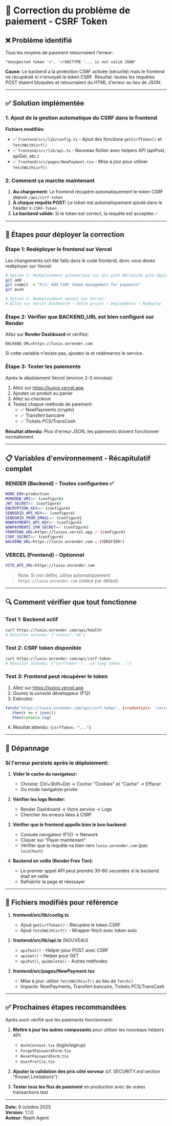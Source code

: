 # 🔧 Correction du problème de paiement - CSRF Token

## ❌ Problème identifié

Tous les moyens de paiement retournaient l'erreur:
```
"Unexpected token '<', '<!DOCTYPE '... is not valid JSON"
```

**Cause:** Le backend a la protection CSRF activée (sécurité) mais le frontend ne récupérait ni n'envoyait le token CSRF. Résultat: toutes les requêtes POST étaient bloquées et retournaient du HTML d'erreur au lieu de JSON.

---

## ✅ Solution implémentée

### 1. Ajout de la gestion automatique du CSRF dans le frontend

**Fichiers modifiés:**
- ✅ `frontend/src/lib/config.ts` - Ajout des fonctions `getCsrfToken()` et `fetchWithCsrf()`
- ✅ `frontend/src/lib/api.ts` - Nouveau fichier avec helpers API (apiPost, apiGet, etc.)
- ✅ `frontend/src/pages/NewPayment.tsx` - Mise à jour pour utiliser `fetchWithCsrf()`

### 2. Comment ça marche maintenant

1. **Au chargement:** Le frontend récupère automatiquement le token CSRF depuis `/api/csrf-token`
2. **À chaque requête POST:** Le token est automatiquement ajouté dans le header `X-CSRF-Token`
3. **Le backend valide:** Si le token est correct, la requête est acceptée ✅

---

## 🚀 Étapes pour déployer la correction

### **Étape 1: Redéployer le frontend sur Vercel**

Les changements ont été faits dans le code frontend, donc vous devez redéployer sur Vercel:

```bash
# Option 1: Redéploiement automatique (si Git push déclenche auto-deploy)
git add .
git commit -m "Fix: Add CSRF token management for payments"
git push

# Option 2: Redéploiement manuel sur Vercel
# Allez sur Vercel Dashboard → Votre projet → Deployments → Redeploy
```

### **Étape 2: Vérifier que BACKEND_URL est bien configuré sur Render**

Allez sur **Render Dashboard** et vérifiez:
```
BACKEND_URL=https://luxio.onrender.com
```

Si cette variable n'existe pas, ajoutez-la et redémarrez le service.

### **Étape 3: Tester les paiements**

Après le déploiement Vercel (environ 2-3 minutes):

1. Allez sur https://luxios.vercel.app
2. Ajoutez un produit au panier
3. Allez au checkout
4. Testez chaque méthode de paiement:
   - ✅ NowPayments (crypto)
   - ✅ Transfert bancaire
   - ✅ Tickets PCS/TransCash

**Résultat attendu:** Plus d'erreur JSON, les paiements doivent fonctionner normalement.

---

## 📋 Variables d'environnement - Récapitulatif complet

### **RENDER (Backend)** - Toutes configurées ✅
```bash
NODE_ENV=production
MONGODB_URI=✅ (configuré)
JWT_SECRET=✅ (configuré)
ENCRYPTION_KEY=✅ (configuré)
SENDGRID_API_KEY=✅ (configuré)
SENDGRID_FROM_EMAIL=✅ (configuré)
NOWPAYMENTS_API_KEY=✅ (configuré)
NOWPAYMENTS_IPN_SECRET=✅ (configuré)
FRONTEND_URL=https://luxios.vercel.app ✅ (configuré)
CSRF_SECRET=✅ (configuré)
BACKEND_URL=https://luxio.onrender.com ⚠️ (VÉRIFIER!)
```

### **VERCEL (Frontend)** - Optionnel
```bash
VITE_API_URL=https://luxio.onrender.com
```
> Note: Si non défini, utilise automatiquement `https://luxio.onrender.com` (valeur par défaut)

---

## 🔍 Comment vérifier que tout fonctionne

### Test 1: Backend actif
```bash
curl https://luxio.onrender.com/api/health
# Résultat attendu: {"status":"ok"}
```

### Test 2: CSRF token disponible
```bash
curl https://luxio.onrender.com/api/csrf-token
# Résultat attendu: {"csrfToken":"...un long token..."}
```

### Test 3: Frontend peut récupérer le token
1. Allez sur https://luxios.vercel.app
2. Ouvrez la console développeur (F12)
3. Exécutez:
```javascript
fetch('https://luxio.onrender.com/api/csrf-token', {credentials: 'include'})
  .then(r => r.json())
  .then(console.log)
```
4. Résultat attendu: `{csrfToken: "..."}`

---

## 🐛 Dépannage

### Si l'erreur persiste après le déploiement:

1. **Vider le cache du navigateur:**
   - Chrome: Ctrl+Shift+Del → Cocher "Cookies" et "Cache" → Effacer
   - Ou mode navigation privée

2. **Vérifier les logs Render:**
   - Render Dashboard → Votre service → Logs
   - Chercher les erreurs liées à CSRF

3. **Vérifier que le frontend appelle bien le bon backend:**
   - Console navigateur (F12) → Network
   - Cliquer sur "Payer maintenant"
   - Vérifier que la requête va bien vers `luxio.onrender.com` (pas `localhost`)

4. **Backend en veille (Render Free Tier):**
   - Le premier appel API peut prendre 30-60 secondes si le backend était en veille
   - Rafraîchir la page et réessayer

---

## 📝 Fichiers modifiés pour référence

1. **frontend/src/lib/config.ts**
   - Ajout `getCsrfToken()` - Récupère le token CSRF
   - Ajout `fetchWithCsrf()` - Wrapper fetch avec token auto

2. **frontend/src/lib/api.ts** (NOUVEAU)
   - `apiPost()` - Helper pour POST avec CSRF
   - `apiGet()` - Helper pour GET
   - `apiPut()`, `apiDelete()` - Autres méthodes

3. **frontend/src/pages/NewPayment.tsx**
   - Mise à jour: utilise `fetchWithCsrf()` au lieu de `fetch()`
   - Impacte: NowPayments, Transfert bancaire, Tickets PCS/TransCash

---

## ✅ Prochaines étapes recommandées

Après avoir vérifié que les paiements fonctionnent:

1. **Mettre à jour les autres composants** pour utiliser les nouveaux helpers API:
   - `AuthContext.tsx` (login/signup)
   - `ForgotPasswordForm.tsx`
   - `ResetPasswordForm.tsx`
   - `UserProfile.tsx`

2. **Ajouter la validation des prix côté serveur** (cf. SECURITY.md section "Known Limitations")

3. **Tester tous les flux de paiement** en production avec de vraies transactions test

---

**Date:** 9 octobre 2025  
**Version:** 1.1.0  
**Auteur:** Replit Agent
